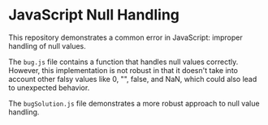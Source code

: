 # JavaScript Null Handling

This repository demonstrates a common error in JavaScript: improper handling of null values.

The `bug.js` file contains a function that handles null values correctly. However, this implementation is not robust in that it doesn't take into account other falsy values like 0, "", false, and NaN, which could also lead to unexpected behavior.

The `bugSolution.js` file demonstrates a more robust approach to null value handling.